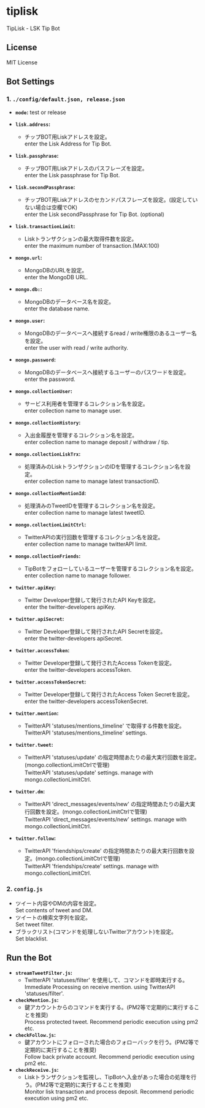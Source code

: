 # tiplisk
TipLisk - LSK Tip Bot

## License
MIT License

## Bot Settings
### 1. ```./config/default.json, release.json```
- **```mode```:** test or release
- **```lisk.address```:**
  - チップBOT用Liskアドレスを設定。
  <br>enter the Lisk Address for Tip Bot.
  
- **```lisk.passphrase```:**
  - チップBOT用Liskアドレスのパスフレーズを設定。
  <br>enter the Lisk passphrase for Tip Bot.
  
- **```lisk.secondPassphrase```:**
  - チップBOT用Liskアドレスのセカンドパスフレーズを設定。(設定していない場合は空欄でOK)
  <br>enter the Lisk secondPassphrase for Tip Bot. (optional)
  
- **```lisk.transactionLimit```:**
  - Liskトランザクションの最大取得件数を設定。
  <br>enter the maximum number of transaction.(MAX:100)

- **```mongo.url```:**
  - MongoDBのURLを設定。
  <br>enter the MongoDB URL.
- **```mongo.db:```:**
  - MongoDBのデータベース名を設定。
  <br>enter the database name.
- **```mongo.user```:**
  - MongoDBのデータベースへ接続するread / write権限のあるユーザー名を設定。
  <br>enter the user with read / write authority.
- **```mongo.password```:**
  - MongoDBのデータベースへ接続するユーザーのパスワードを設定。
  <br>enter the password.
- **```mongo.collectionUser```:**
  - サービス利用者を管理するコレクション名を設定。
  <br>enter collection name to manage user.
- **```mongo.collectionHistory```:**
  - 入出金履歴を管理するコレクション名を設定。
  <br>enter collection name to manage deposit / withdraw / tip.
- **```mongo.collectionLiskTrx```:**
  - 処理済みのLiskトランザクションのIDを管理するコレクション名を設定。
  <br>enter collection name to manage latest transactionID.
- **```mongo.collectionMentionId```:**
  - 処理済みのTweetIDを管理するコレクション名を設定。
  <br>enter collection name to manage latest tweetID.
- **```mongo.collectionLimitCtrl```:**
  - TwitterAPIの実行回数を管理するコレクション名を設定。
  <br>enter collection name to manage twitterAPI limit.
- **```mongo.collectionFriends```:**
  - TipBotをフォローしているユーザーを管理するコレクション名を設定。
  <br>enter collection name to manage follower.

- **```twitter.apiKey```:**
  - Twitter Developer登録して発行されたAPI Keyを設定。
  <br>enter the twitter-developers apiKey.
- **```twitter.apiSecret```:**
  - Twitter Developer登録して発行されたAPI Secretを設定。
  <br>enter the twitter-developers apiSecret.
- **```twitter.accessToken```:**
  - Twitter Developer登録して発行されたAccess Tokenを設定。
  <br>enter the twitter-developers accessToken.
- **```twitter.accessTokenSecret```:**
  - Twitter Developer登録して発行されたAccess Token Secretを設定。
  <br>enter the twitter-developers accessTokenSecret.
- **```twitter.mention```:**
  - TwitterAPI 'statuses/mentions_timeline' で取得する件数を設定。
  <br>TwitterAPI 'statuses/mentions_timeline' settings. 
- **```twitter.tweet```:**
  - TwitterAPI 'statuses/update' の指定時間あたりの最大実行回数を設定。(mongo.collectionLimitCtrlで管理)
  <br>TwitterAPI 'statuses/update' settings. manage with　mongo.collectionLimitCtrl.
- **```twitter.dm```:**
  - TwitterAPI 'direct_messages/events/new' の指定時間あたりの最大実行回数を設定。(mongo.collectionLimitCtrlで管理)
  <br>TwitterAPI 'direct_messages/events/new' settings. manage with　mongo.collectionLimitCtrl.
- **```twitter.follow```:**
  - TwitterAPI 'friendships/create' の指定時間あたりの最大実行回数を設定。(mongo.collectionLimitCtrlで管理)
  <br>TwitterAPI 'friendships/create' settings. manage with　mongo.collectionLimitCtrl.

### 2. ```config.js```
- ツイート内容やDMの内容を設定。
<br>Set contents of tweet and DM.
- ツイートの検索文字列を設定。
<br>Set tweet filter.
- ブラックリスト(コマンドを処理しないTwitterアカウント)を設定。
<br>Set blacklist.

## Run the Bot
- **```streamTweetFilter.js```:**
  - TwitterAPI 'statuses/filter' を使用して、コマンドを即時実行する。
  <br>Immediate Processing on receive mention. using TwitterAPI 'statuses/filter'.
- **```checkMention.js```:**
  - 鍵アカウントからのコマンドを実行する。(PM2等で定期的に実行することを推奨)
  <br>Process protected tweet. Recommend periodic execution using pm2 etc.
- **```checkFollow.js```:**
  - 鍵アカウントにフォローされた場合のフォローバックを行う。(PM2等で定期的に実行することを推奨)
  <br>Follow back private account. Recommend periodic execution using pm2 etc.
- **```checkReceive.js```:**
  - Liskトランザクションを監視し、TipBotへ入金があった場合の処理を行う。(PM2等で定期的に実行することを推奨)
  <br>Monitor lisk transaction and process deposit. Recommend periodic execution using pm2 etc.
